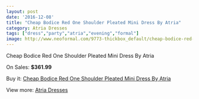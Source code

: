 ```yaml
---
layout: post
date: '2016-12-08'
title: "Cheap Bodice Red One Shoulder Pleated Mini Dress By Atria"
category: Atria Dresses
tags: ["dress","party","atria","evening","formal"]
image: http://www.neoformal.com/9773-thickbox_default/cheap-bodice-red-one-shoulder-pleated-mini-dress-by-atria.jpg
---
```

Cheap Bodice Red One Shoulder Pleated Mini Dress By Atria

On Sales: **$361.99**
<a href="https://www.neoformal.com/en/atria-dresses/3384-cheap-bodice-red-one-shoulder-pleated-mini-dress-by-atria.html"><amp-img layout="responsive" width="600" height="600" src="//www.neoformal.com/9773-thickbox_default/cheap-bodice-red-one-shoulder-pleated-mini-dress-by-atria.jpg" alt="Cheap Bodice Red One Shoulder Pleated Mini Dress By Atria 0" /></a>
<a href="https://www.neoformal.com/en/atria-dresses/3384-cheap-bodice-red-one-shoulder-pleated-mini-dress-by-atria.html"><amp-img layout="responsive" width="600" height="600" src="//www.neoformal.com/9776-thickbox_default/cheap-bodice-red-one-shoulder-pleated-mini-dress-by-atria.jpg" alt="Cheap Bodice Red One Shoulder Pleated Mini Dress By Atria 1" /></a>
<a href="https://www.neoformal.com/en/atria-dresses/3384-cheap-bodice-red-one-shoulder-pleated-mini-dress-by-atria.html"><amp-img layout="responsive" width="600" height="600" src="//www.neoformal.com/9775-thickbox_default/cheap-bodice-red-one-shoulder-pleated-mini-dress-by-atria.jpg" alt="Cheap Bodice Red One Shoulder Pleated Mini Dress By Atria 2" /></a>
<a href="https://www.neoformal.com/en/atria-dresses/3384-cheap-bodice-red-one-shoulder-pleated-mini-dress-by-atria.html"><amp-img layout="responsive" width="600" height="600" src="//www.neoformal.com/9774-thickbox_default/cheap-bodice-red-one-shoulder-pleated-mini-dress-by-atria.jpg" alt="Cheap Bodice Red One Shoulder Pleated Mini Dress By Atria 3" /></a>

Buy it: [Cheap Bodice Red One Shoulder Pleated Mini Dress By Atria](https://www.neoformal.com/en/atria-dresses/3384-cheap-bodice-red-one-shoulder-pleated-mini-dress-by-atria.html "Cheap Bodice Red One Shoulder Pleated Mini Dress By Atria")

View more: [Atria Dresses](https://www.neoformal.com/en/39-atria-dresses "Atria Dresses")
